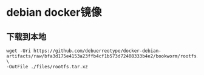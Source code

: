 # debian docker镜像

## 下载到本地
```shell
wget -Uri https://github.com/debuerreotype/docker-debian-artifacts/raw/bfa3d175e4153a23ffb4cf1b573d72408333b4e2/bookworm/rootfs.tar.xz \
-OutFile ./files/rootfs.tar.xz
```
